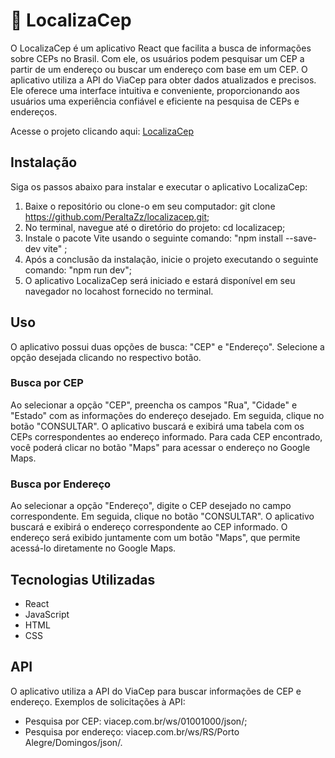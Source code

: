 # 📍 LocalizaCep 

O LocalizaCep é um aplicativo React que facilita a busca de informações sobre CEPs no Brasil.
Com ele, os usuários podem pesquisar um CEP a partir de um endereço ou buscar um endereço com base em um CEP.
O aplicativo utiliza a API do ViaCep para obter dados atualizados e precisos.
Ele oferece uma interface intuitiva e conveniente, proporcionando aos usuários uma experiência confiável e eficiente na pesquisa de CEPs e endereços.

Acesse o projeto clicando aqui: [LocalizaCep](https://peraltazz.github.io/localizacep/) 

## Instalação

Siga os passos abaixo para instalar e executar o aplicativo LocalizaCep:

1. Baixe o repositório ou clone-o em seu computador: git clone https://github.com/PeraltaZz/localizacep.git;
2. No terminal, navegue até o diretório do projeto: cd localizacep;
3. Instale o pacote Vite usando o seguinte comando: "npm install --save-dev vite" ;
4. Após a conclusão da instalação, inicie o projeto executando o seguinte comando: "npm run dev";
5. O aplicativo LocalizaCep será iniciado e estará disponível em seu navegador no locahost fornecido no terminal.


## Uso
O aplicativo possui duas opções de busca: "CEP" e "Endereço". Selecione a opção desejada clicando no respectivo botão.

### Busca por CEP

Ao selecionar a opção "CEP", preencha os campos "Rua", "Cidade" e "Estado" com as informações do endereço desejado.
Em seguida, clique no botão "CONSULTAR". O aplicativo buscará e exibirá uma tabela com os CEPs correspondentes ao endereço informado.
Para cada CEP encontrado, você poderá clicar no botão "Maps" para acessar o endereço no Google Maps.

### Busca por Endereço

Ao selecionar a opção "Endereço", digite o CEP desejado no campo correspondente.
Em seguida, clique no botão "CONSULTAR". O aplicativo buscará e exibirá o endereço correspondente ao CEP informado.
O endereço será exibido juntamente com um botão "Maps", que permite acessá-lo diretamente no Google Maps.

## Tecnologias Utilizadas

- React
- JavaScript
- HTML
- CSS

## API

O aplicativo utiliza a API do ViaCep para buscar informações de CEP e endereço. Exemplos de solicitações à API:

- Pesquisa por CEP: viacep.com.br/ws/01001000/json/;
- Pesquisa por endereço: viacep.com.br/ws/RS/Porto Alegre/Domingos/json/.




